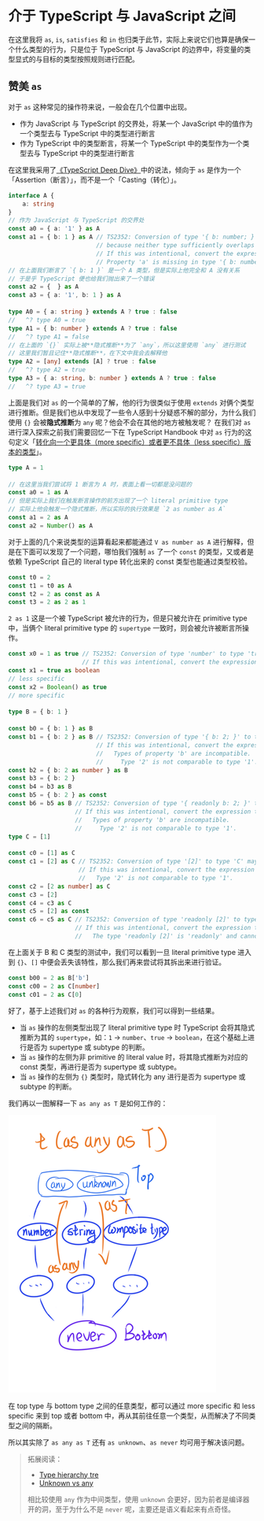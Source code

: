 # 介于 TypeScript 与 JavaScript 之间

在这里我将 `as`, `is`, `satisfies` 和 `in` 也归类于此节，实际上来说它们也算是确保一个什么类型的行为，只是位于 TypeScript 与 JavaScript 的边界中，将变量的类型显式的与目标的类型按照规则进行匹配。

## 赞美 `as`

对于 `as` 这种常见的操作符来说，一般会在几个位置中出现。
* 作为 JavaScript 与 TypeScript 的交界处，将某一个 JavaScript 中的值作为一个类型去与 TypeScript 中的类型进行断言
* 作为 TypeScript 中的类型断言，将某一个 TypeScript 中的类型作为一个类型去与 TypeScript 中的类型进行断言

在这里我采用了[《TypeScript Deep Dive》](https://basarat.gitbook.io/typescript/type-system/type-assertion#type-assertion-vs.-casting)中的说法，倾向于 `as` 是作为一个「Assertion（断言）」，而不是一个「Casting（转化）」。

```typescript
interface A {
    a: string
}
// 作为 JavaScript 与 TypeScript 的交界处
const a0 = { a: '1' } as A
const a1 = { b: 1 } as A // TS2352: Conversion of type '{ b: number; }' to type 'A' may be a mistake
                         // because neither type sufficiently overlaps with the other.
                         // If this was intentional, convert the expression to 'unknown' first.
                         // Property 'a' is missing in type '{ b: number; }' but required in type 'A'.
// 在上面我们断言了 `{ b: 1 }` 是一个 A 类型，但是实际上他完全和 A 没有关系
// 于是乎 TypeScript 便也给我们抛出来了一个错误
const a2 = {  } as A
const a3 = { a: '1', b: 1 } as A

type A0 = { a: string } extends A ? true : false
//   ^? type A0 = true
type A1 = { b: number } extends A ? true : false
//   ^? type A1 = false
// 在上面的 `{}` 实际上被**隐式推断**为了 `any`，所以这里使用 `any` 进行测试
// 这里我们暂且记住**隐式推断**，在下文中我会去解释他
type A2 = [any] extends [A] ? true : false
//   ^? type A2 = true
type A3 = { a: string, b: number } extends A ? true : false
//   ^? type A3 = true
```

上面是我们对 `as` 的一个简单的了解，他的行为很类似于使用 `extends` 对俩个类型进行推断。但是我们也从中发现了一些令人感到十分疑惑不解的部分，为什么我们使用 `{}` 会被**隐式推断**为 `any` 呢？他会不会在其他的地方被触发呢？
在我们对 `as` 进行深入探索之前我们需要回忆一下在 TypeScript Handbook 中对 `as` 行为的这句定义「[转化向一个更具体（more specific）或者更不具体（less specific）版本的类型](https://www.typescriptlang.org/docs/handbook/2/everyday-types.html#:~:text=convert%20to%20a%20more%20specific%20or%20less%20specific%20version%20of%20a%20type)」。
```typescript
type A = 1

// 在这里当我们尝试将 1 断言为 A 时，表面上看一切都是没问题的
const a0 = 1 as A
// 但是实际上我们在触发断言操作的前方出现了一个 literal primitive type
// 实际上他会触发一个隐式推断，所以实际的执行效果是 `2 as number as A`
const a1 = 2 as A
const a2 = Number() as A
```

对于上面的几个来说类型的运算看起来都能通过 `V as number as A` 进行解释，但是在下面可以发现了一个问题，哪怕我们强制 `as` 了一个 `const` 的类型，又或者是依赖 TypeScript 自己的 literal type 转化出来的 const 类型也能通过类型校验。
```typescript
const t0 = 2
const t1 = t0 as A
const t2 = 2 as const as A
const t3 = 2 as 2 as 1
```
`2 as 1` 这是一个被 TypeScript 被允许的行为，但是只被允许在 primitive type 中，当俩个 literal primitive type 的 `supertype` 一致时，则会被允许被断言所操作。
```typescript
const x0 = 1 as true // TS2352: Conversion of type 'number' to type 'true' may be a mistake because neither type sufficiently overlaps with the other.
                     // If this was intentional, convert the expression to 'unknown' first.
const x1 = true as boolean
// less specific
const x2 = Boolean() as true
// more specific

type B = { b: 1 }

const b0 = { b: 1 } as B
const b1 = { b: 2 } as B // TS2352: Conversion of type '{ b: 2; }' to type 'B' may be a mistake because neither type sufficiently overlaps with the other.
                         // If this was intentional, convert the expression to 'unknown' first.
                         //   Types of property 'b' are incompatible.
                         //     Type '2' is not comparable to type '1'.
const b2 = { b: 2 as number } as B
const b3 = { b: 2 }
const b4 = b3 as B
const b5 = { b: 2 } as const
const b6 = b5 as B // TS2352: Conversion of type '{ readonly b: 2; }' to type 'B' may be a mistake because neither type sufficiently overlaps with the other.
                   // If this was intentional, convert the expression to 'unknown' first.
                   //   Types of property 'b' are incompatible.
                   //     Type '2' is not comparable to type '1'.
type C = [1]

const c0 = [1] as C
const c1 = [2] as C // TS2352: Conversion of type '[2]' to type 'C' may be a mistake because neither type sufficiently overlaps with the other.
                    // If this was intentional, convert the expression to 'unknown' first.
                    //   Type '2' is not comparable to type '1'.
const c2 = [2 as number] as C
const c3 = [2]
const c4 = c3 as C
const c5 = [2] as const
const c6 = c5 as C // TS2352: Conversion of type 'readonly [2]' to type 'C' may be a mistake because neither type sufficiently overlaps with the other.
                   // If this was intentional, convert the expression to 'unknown' first.
                   //   The type 'readonly [2]' is 'readonly' and cannot be assigned to the mutable type 'C'.
```
在上面关于 B 和 C 类型的测试中，我们可以看到一旦 literal primitive type 进入到 `{}`、`[]` 中便会丢失该特性，那么我们再来尝试将其拆出来进行验证。

```typescript
const b00 = 2 as B['b']
const c00 = 2 as C[number]
const c01 = 2 as C[0]
```

好了，基于上述我们对 `as` 的各种行为观察，我们可以得到一些结果。
* 当 `as` 操作的左侧类型出现了 literal primitive type 时 TypeScript 会将其隐式推断为其的 `supertype`，如：`1` -> `number`、`true` -> `boolean`，在这个基础上进行是否为 supertype 或 subtype 的判断。
* 当 `as` 操作的左侧为非 primitive 的 literal value 时，将其隐式推断为对应的 const 类型，再进行是否为 supertype 或 subtype。
* 当 `as` 操作的左侧为 `{}` 类型时，隐式转化为 any 进行是否为 supertype 或 subtype 的判断。

我们再以一图解释一下 `as any as T` 是如何工作的：

<img
src="../imgs/as_any_as_T.png"
alt="as any as T"
/>

在 top type 与 bottom type 之间的任意类型，都可以通过 more specific 和 less specific 来到 top 或者 bottom 中，再从其前往任意一个类型，从而解决了不同类型之间的隔断。

所以其实除了 `as any as T` 还有 `as unknown`、`as never` 均可用于解决该问题。

> 拓展阅读：
> * [Type hierarchy tre](https://www.zhenghao.io/posts/type-hierarchy-tree)
> * [Unknown vs any](https://stackoverflow.com/a/67314534/15375383)
>
> 相比较使用 `any` 作为中间类型，使用 `unknown` 会更好，因为前者是编译器开的洞，至于为什么不是 `never` 呢，主要还是语义看起来有点奇怪。
